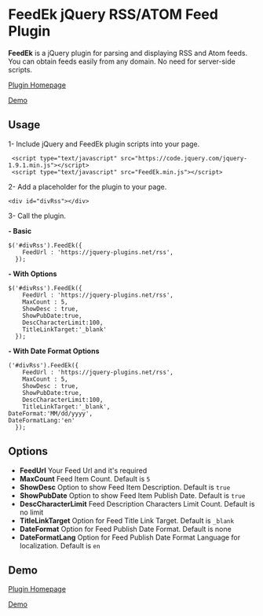 FeedEk jQuery RSS/ATOM Feed Plugin
======

**FeedEk** is a jQuery plugin for parsing and displaying RSS and Atom feeds. You can obtain feeds easily from any domain. No need for server-side scripts.


[Plugin Homepage](https://jquery-plugins.net/FeedEk/FeedEk.html)

[Demo](https://jquery-plugins.net/FeedEk/FeedEk_demo.html)

 
## Usage
1- Include jQuery and FeedEk plugin scripts into your page.

     <script type="text/javascript" src="https://code.jquery.com/jquery-1.9.1.min.js"></script>
     <script type="text/javascript" src="FeedEk.min.js"></script>

2- Add a placeholder for the plugin to your page.

    <div id="divRss"></div>

3- Call the plugin.

**- Basic**

    $('#divRss').FeedEk({
        FeedUrl : 'https://jquery-plugins.net/rss',
      });

**- With Options**

    $('#divRss').FeedEk({
        FeedUrl : 'https://jquery-plugins.net/rss',
        MaxCount : 5,
        ShowDesc : true,
        ShowPubDate:true,
        DescCharacterLimit:100,
        TitleLinkTarget:'_blank'
      });

**- With Date Format Options**

    ('#divRss').FeedEk({
        FeedUrl : 'https://jquery-plugins.net/rss',
        MaxCount : 5,
        ShowDesc : true,
        ShowPubDate:true,
        DescCharacterLimit:100,
        TitleLinkTarget:'_blank',
	DateFormat:'MM/dd/yyyy',
	DateFormatLang:'en'
      });

## Options

- **FeedUrl**
  Your Feed Url and it's required
- **MaxCount**
  Feed Item Count. Default is `5`
- **ShowDesc**
  Option to show Feed Item Description. Default is `true`
- **ShowPubDate**
  Option to show Feed Item Publish Date. Default is `true`
- **DescCharacterLimit**
  Feed Description Characters Limit Count. Default is no limit
- **TitleLinkTarget**
  Option for Feed Title Link Target. Default is `_blank`
- **DateFormat**
  Option for Feed Publish Date Format. Default is none
- **DateFormatLang**
  Option for Feed Publish Date Format Language for localization. Default is `en`

## Demo

[Plugin Homepage](https://jquery-plugins.net/FeedEk/FeedEk.html)

[Demo](https://jquery-plugins.net/FeedEk/FeedEk_demo.html) 
